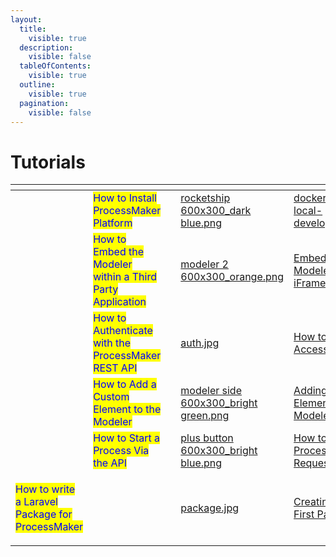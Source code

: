 ```yaml
---
layout:
  title:
    visible: true
  description:
    visible: false
  tableOfContents:
    visible: true
  outline:
    visible: true
  pagination:
    visible: false
---
```


# Tutorials

<table data-view="cards"><thead><tr><th></th><th></th><th></th><th data-hidden data-card-cover data-type="files"></th><th data-hidden data-card-target data-type="content-ref"></th></tr></thead><tbody><tr><td></td><td><mark style="color:blue;">How to Install ProcessMaker Platform</mark></td><td></td><td><a href=".gitbook/assets/rocketship 600x300_dark blue.png">rocketship 600x300_dark blue.png</a></td><td><a href="getting-started/installation/docker-for-local-development.md">docker-for-local-development.md</a></td></tr><tr><td></td><td><mark style="color:blue;">How to Embed the Modeler within a Third Party Application</mark></td><td></td><td><a href=".gitbook/assets/modeler 2 600x300_orange.png">modeler 2 600x300_orange.png</a></td><td><a href="http://127.0.0.1:5000/s/1CQQHl8EptJvKNQPNSGA/embedding-the-modeler/embedding-the-modeler/embedding-the-modeler-via-iframe-method">Embedding the Modeler via iFrame Method</a></td></tr><tr><td></td><td><mark style="color:blue;">How to Authenticate with the ProcessMaker REST API</mark></td><td></td><td><a href=".gitbook/assets/auth.jpg">auth.jpg</a></td><td><a href="http://127.0.0.1:5000/s/7PyIjqHDo60JXPLPD89h/working-with-the-api/how-to-get-an-access-token">How to Get an Access Token</a></td></tr><tr><td></td><td><mark style="color:blue;">How to Add a Custom Element to the Modeler</mark></td><td></td><td><a href=".gitbook/assets/modeler side 600x300_bright green.png">modeler side 600x300_bright green.png</a></td><td><a href="http://127.0.0.1:5000/s/1CQQHl8EptJvKNQPNSGA/embedding-the-modeler/adding-an-element-to-the-modeler">Adding an Element to the Modeler</a></td></tr><tr><td></td><td><mark style="color:blue;">How to Start a Process Via the API</mark></td><td></td><td><a href=".gitbook/assets/plus button 600x300_bright blue.png">plus button 600x300_bright blue.png</a></td><td><a href="http://127.0.0.1:5000/s/7PyIjqHDo60JXPLPD89h/working-with-the-api/how-to-start-a-processs-request">How to Start a Process's Request</a></td></tr><tr><td><p></p><p><mark style="color:blue;">How to write a Laravel Package for ProcessMaker</mark></p></td><td></td><td></td><td><a href=".gitbook/assets/package.jpg">package.jpg</a></td><td><a href="http://127.0.0.1:5000/s/EJcqmnNHBgJFN16gHzvE/developing-packages/creating-your-first-package">Creating Your First Package</a></td></tr></tbody></table>
